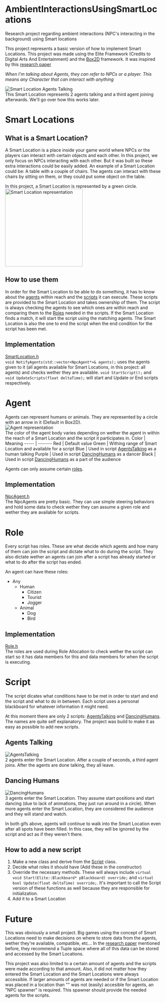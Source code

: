 # AmbientInteractionsUsingSmartLocations
Research project regarding ambient interactions (NPC's interacting in the background) using Smart locations

This project represents a basic version of how to implement Smart Locations.
This project was made using the Elite Framework (Credits to Digital Arts And Entertainment) and the [Box2D](https://box2d.org/) framework.
It was inspired by this [research paper](http://www.gameaipro.com/GameAIPro3/GameAIPro3_Chapter35_Ambient_Interactions_Improving_Believability_by_Leveraging_Rule-Based_AI.pdf)

*When I'm talking about Agents, they can refer to NPCs or a player. This means any Character that can interact with anything*

![Smart Location Agents Talking](/Assets/AgentsTalking.gif)  
This Smart Location represents 2 agents talking and a third agent joining afterwards. We'll go over how this works later.

# Smart Locations
## What is a Smart Location?
A Smart Location is a place inside your game world where NPCs or the players can interact with certain objects and each other.
In this project, we only focus on NPCs interacting with each other. But it was built so these extra interactions could be easily added.
An example of a Smart Location could be: A table with a couple of chairs. The agents can interact with these chairs by sitting on them, or they could put some object on the table.

In this project, a Smart Location is represented by a green circle.
<img src="/Assets/SmartLocationRepresentation.png" alt="Smart Location representation" width="250" height="250">

## How to use them
In order for the Smart Location to be able to do something, it has to know about the [agents](#Agent) within reach and the [scripts](#Script) it can execute.
These scripts are provided to the Smart Location and takes ownership of them.
The script is always checking the agents to see which ones are within reach and comparing them to the [Roles](#Role) needed in the scripts.
If the Smart Location finds a match, it will start the script using the matching agents. 
The Smart Location is also the one to end the script when the end condition for the script has been met.

## Implementation
[SmartLocation.h](/code/source/projects/App_AmbientInteractions/SmartLocation.h)  
`void NotifyAgents(std::vector<NpcAgent*>& agents);` uses the agents given to it (all agents available for Smart Locations, in this project: all agents) and checks wether they are available.
`void StartScript();` and `void UpdateScripts(float deltaTime);` will start and Update or End scripts respectively.

# Agent
Agents can represent humans or animals. They are represented by a circle with an arrow in it (Default in Box2D).  
![Agent representation](/Assets/AgentRepresentation.png)  
The color of the agent body varies depending on wether the agent in within the reach of a Smart Location and the script it participates in.
Color | Meaning
----- | -------
Red | Default value
Green | Withing range of Smart Location and available for a script
Blue | Used in script [AgentsTalking](/code/source/projects/App_AmbientInteractions/Scripts/AgentsTalking.h) as a human talking
Purple | Used in script [DancingHumans](/code/source/projects/App_AmbientInteractions/Scripts/DancingHumans.h) as a dancer
Black | Used in script [DancingHumans](/code/source/projects/App_AmbientInteractions/Scripts/DancingHumans.h) as a part of the audience

Agents can only assume certain [roles](#Role).

## Implementation
[NpcAgent.h](/code/source/projects/App_AmbientInteractions/NpcAgent.h)  
The NpcAgents are pretty basic. They can use simple steering behaviors and hold some data to check wether they can assume a given role and wether they are available for scripts.

# Role
Every script has roles. These are what decide which agents and how many of them can join the script and dictate what to do during the script.
They also dictate wether an agents can join after a script has already started or what to do after the script has ended.

An agent can have these roles:
* Any
	* Human
		* Citizen
		* Tourist
		* Jogger
	* Animal
		* Dog
		* Bird

## Implementation
[Role.h](/code/source/projects/App_AmbientInteractions/Role.h)  
The roles are used during Role Allocation to check wether the script can start so it has data members for this and data members for when the script is executing.

# Script
The script dicates what conditions have to be met in order to start and end the script and what to do in between.
Each script uses a personal blackboard for whatever information it might need.

At this moment there are only 2 scripts: [AgentsTalking](/code/source/projects/App_AmbientInteractions/Scripts/AgentsTalking.h) and [DancingHumans](/code/source/projects/App_AmbientInteractions/Scripts/DancingHumans.h).
The names are quite self explanatory. The project was build to make it as easy as possible to add new scripts.

## Agents Talking
![AgentsTalking](/Assets/AgentsTalking.gif)  
2 agents enter the Smart Location. After a couple of seconds, a third agent joins. After the agents are done talking, they all leave.  

## Dancing Humans
![DancingHumans](/Assets/DancingHumans.gif)  
3 agents enter the Smart Location. They assume start positions and start dancing (due to lack of animations, they just run around in a circle). When more agents enter the Smart Location, they are considered the audience and they will stand and watch.  

In both gifs above, agents will continue to walk into the Smart Location even after all spots have been filled. In this case, they will be ignored by the script and act as if they weren't there.

## How to add a new script
1. Make a new class and derive from the [Script](/code/source/projects/App_AmbientInteractions/Script.h) class.
1. Decide what roles it should have (Add these in the constructor)
1. Override the necessary methods. These will always include `virtual void Start(Elite::Blackboard* pBlackboard) override;` and `virtual bool Update(float deltaTime) override;`. It's important to call the Script version of these functions as well because they are responsible for initialization.
1. Add it to a Smart Location

# Future
This was obviously a small project. Big games using the concept of Smart Locations need to make decisions on where to store data from the agents, wether they're available, compatible, etc... In the [research paper](http://www.gameaipro.com/GameAIPro3/GameAIPro3_Chapter35_Ambient_Interactions_Improving_Believability_by_Leveraging_Rule-Based_AI.pdf) mentioned before, they recommend a Tuple space where all of this data can be stored and accessed by the Smart Locations.

This project was also limited to a certain amount of agents and the scripts were made according to that amount. Also, it did not matter how they entered the Smart Location and the Smart Locations were always accessible. If larger amounts of agents are needed or if the Smart Location was placed in a location than "" was not (easily) accesible for agents, an "NPC spawner" is required. This spawner should provide the needed agents for the scripts.
